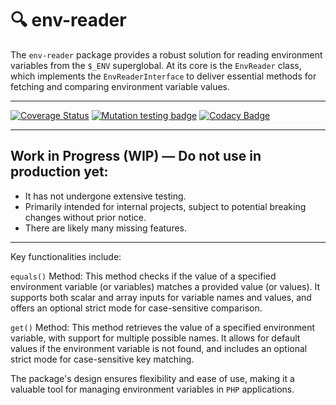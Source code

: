 # 🔍 env-reader

The `env-reader` package provides a robust solution for reading environment variables from the `$_ENV` superglobal. At its core is the `EnvReader` class, which implements the `EnvReaderInterface` to deliver essential methods for fetching and comparing environment variable values.

---

[![Coverage Status](https://coveralls.io/repos/github/kristos80/env-reader/badge.svg?branch=master)](https://coveralls.io/github/kristos80/env-reader?branch=master) 
[![Mutation testing badge](https://img.shields.io/endpoint?style=flat&url=https%3A%2F%2Fbadge-api.stryker-mutator.io%2Fgithub.com%2Fkristos80%2Fenv-reader%2Fmaster)](https://dashboard.stryker-mutator.io/reports/github.com/kristos80/env-reader/master)
[![Codacy Badge](https://app.codacy.com/project/badge/Grade/b1424ad661964816aee9fe8ef9e280c0)](https://app.codacy.com/gh/kristos80/env-reader/dashboard?utm_source=gh&utm_medium=referral&utm_content=&utm_campaign=Badge_grade)

---

## Work in Progress (WIP) — Do not use in production yet: ##

- It has not undergone extensive testing.
- Primarily intended for internal projects, subject to potential breaking changes without prior notice.
- There are likely many missing features.

---

Key functionalities include:

`equals()` Method: This method checks if the value of a specified environment variable (or variables) matches a provided value (or values). It supports both scalar and array inputs for variable names and values, and offers an optional strict mode for case-sensitive comparison.

`get()` Method: This method retrieves the value of a specified environment variable, with support for multiple possible names. It allows for default values if the environment variable is not found, and includes an optional strict mode for case-sensitive key matching.

The package's design ensures flexibility and ease of use, making it a valuable tool for managing environment variables in `PHP` applications.
